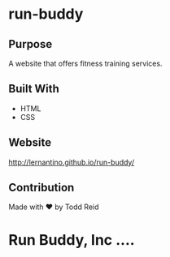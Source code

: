 # run-buddy## PurposeA website that offers fitness training services.## Built With* HTML* CSS## Websitehttp://lernantino.github.io/run-buddy/## ContributionMade with ❤️ by Todd Reid# Run Buddy, Inc ....